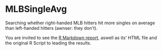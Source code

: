 # MLBSingleAvg
Searching whether right-handed MLB hitters hit more singles on average than left-handed hitters (awnser: they don't).

You are invited to see the [R Markdown report](https://github.com/Guillaume2509/MLBSingleAvg/blob/master/BaseballSinglesAverage.md), aswell as its' HTML file and the original R Script to leading the results.
